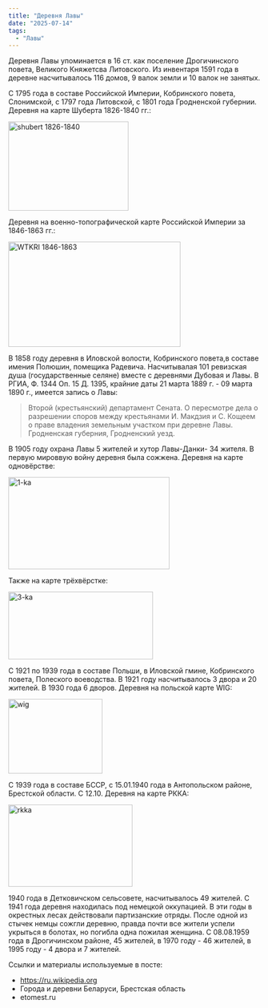 ```yaml
---
title: "Деревня Лавы"
date: "2025-07-14"
tags: 
  - "Лавы"
---
```


Деревня Лавы упоминается в 16 ст. как поселение Дрогичинского повета, Великого Княжетсва Литовского. Из инвентаря 1591 года в деревне насчитывалось 116 домов, 9 валок земли и 10 валок не занятых.

С 1795 года в составе Российской Империи, Кобринского повета, Слонимской, с 1797 года Литовской, с 1801 года Гродненской губернии. Деревня на карте Шуберта 1826-1840 гг.:

<img width="240" height="178" alt="shubert 1826-1840" src="https://github.com/user-attachments/assets/f0605e4b-a015-4c59-b92e-0fce7f9e5f86" />

Деревня на военно-топографической карте Российской Империи за 1846-1863 гг.:

<img width="344" height="210" alt="WTKRI 1846-1863" src="https://github.com/user-attachments/assets/9cccedce-e3e0-4d42-9b3e-b9ee1444e25d" />

В 1858 году деревня в Иловской волости, Кобринского повета,в составе имения Полюшин, помещика Радевича. Насчитывалая 101 ревизская душа (государственные селяне) вместе с деревнями Дубовая и  Лавы. В РГИА, Ф. 1344 Оп. 15 Д. 1395, крайние даты 21 марта 1889 г. - 09 марта 1890 г., имеется запись о Лавы:

> Второй (крестьянский) департамент Сената. О пересмотре дела о разрешении споров между крестьянами И. Макдзия и С. Кощеем о праве владения земельным участком при деревне Лавы. Гродненская губерния, Гродненский уезд. 

В 1905 году охрана Лавы 5 жителей и хутор Лавы-Данки- 34 жителя. В первую мироввую войну деревня была сожжена. Деревня на карте одновёрстве:

<img width="322" height="184" alt="1-ka" src="https://github.com/user-attachments/assets/1e83899f-1dd3-4bc6-8e1a-f6a2b70cb316" />

Также на карте трёхвёрстке:

<img width="289" height="135" alt="3-ka" src="https://github.com/user-attachments/assets/1c38743a-fcb5-4f1d-994d-ea55a07cb9d1" />

С 1921 по 1939 года в составе Польши, в Иловской гмине, Кобринского повета, Полеского воеводства. В 1921 году насчитывалось 3 двора и 20 жителей. В 1930 года 6 дворов. Деревня на польской карте WIG:

<img width="188" height="149" alt="wig" src="https://github.com/user-attachments/assets/d755654d-b95b-414f-ad93-f490591060dd" />

С 1939 года в составе БССР, с 15.01.1940 года в Антопольском районе, Брестской области. С 12.10. Деревня на карте РККА:

<img width="248" height="164" alt="rkka" src="https://github.com/user-attachments/assets/d84be037-0f58-48a2-93c3-d7a09d7e61e0" />

1940 года в Детковичском сельсовете, насчитывалось 49 жителей. С 1941 года деревня находилась под немецкой оккупацией. В эти годы в окрестных лесах действовали партизанские отряды. После одной из стычек немцы сожгли деревню, правда почти все жители успели укрыться в болотах, но погибла одна пожилая женщина. С 08.08.1959 года в Дрогичинском районе, 45 жителей, в 1970 году - 46 жителей, в 1995 году - 4 двора и 7 жителей.

Ссылки и материалы используемые в посте:
- https://ru.wikipedia.org
- Города и деревни Беларуси, Брестская область
- etomest.ru

